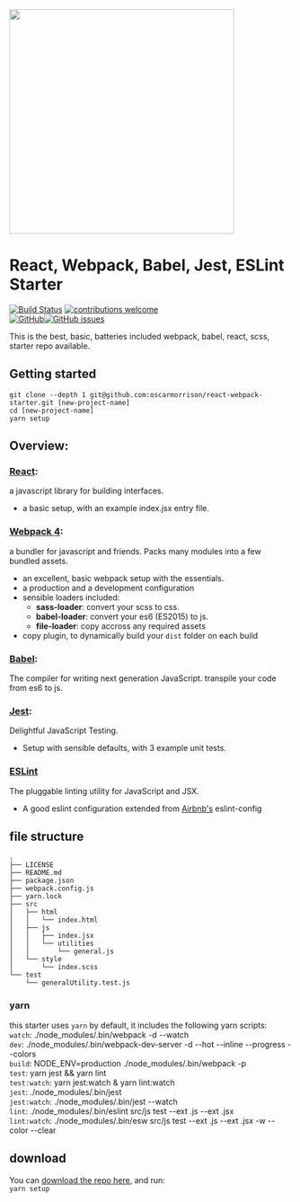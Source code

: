 <img src="https://s3.amazonaws.com/blogoscarmorrison/2017/05/logo.png" width="400px" />



# React, Webpack, Babel, Jest, ESLint Starter  
[![Build Status](https://travis-ci.org/oscarmorrison/react-webpack-starter.svg?branch=master)](https://travis-ci.org/oscarmorrison/react-webpack-starter)  [![contributions welcome](https://img.shields.io/badge/contributions-welcome-brightgreen.svg?style=flat)](https://github.com/oscarmorrison/react-webpack-starter/issues)  
[![GitHub](https://img.shields.io/github/license/mashape/apistatus.svg?style=plastic)](https://github.com/oscarmorrison/react-webpack-starter/blob/master/LICENSE)[![GitHub issues](https://img.shields.io/github/issues/badges/shields.svg?style=plastic)](https://github.com/oscarmorrison/react-webpack-starter/issues)



This is the best, basic, batteries included webpack, babel, react, scss,
starter repo available.

## Getting started
`git clone --depth 1 git@github.com:oscarmorrison/react-webpack-starter.git [new-project-name]`  
`cd [new-project-name]`  
`yarn setup`  

## Overview:
### [React](https://facebook.github.io/react/):
a javascript library for building interfaces.  
- a basic setup, with an example index.jsx entry file. 

### [Webpack 4](https://webpack.js.org/):
a bundler for javascript and friends. Packs many modules into a few bundled assets. 
- an excellent, basic webpack setup with the essentials. 
- a production and a development configuration
- sensible loaders included:
  - **sass-loader**: convert your scss to css.
  - **babel-loader**: convert your es6 (ES2015) to js.
  - **file-loader**: copy accross any required assets
- copy plugin, to dynamically build your `dist` folder on each build


### [Babel](https://babeljs.io/):  
The compiler for writing next generation JavaScript. transpile your code from es6 to js.  

### [Jest](https://facebook.github.io/jest/):
Delightful JavaScript Testing.  
- Setup with sensible defaults, with 3 example unit tests.

### [ESLint](http://eslint.org/)
The pluggable linting utility for JavaScript and JSX.  
- A good eslint configuration extended from [Airbnb's](https://github.com/airbnb/javascript) eslint-config  

## file structure
```
.
├── LICENSE
├── README.md
├── package.json
├── webpack.config.js
├── yarn.lock
├── src
│   ├── html
│   │   └── index.html
│   ├── js
│   │   ├── index.jsx
│   │   └── utilities
│   │       └── general.js
│   └── style
│       └── index.scss
└── test
    └── generalUtility.test.js

```

### yarn 
this starter uses `yarn` by default, it includes the following yarn scripts:  
`watch`:  ./node_modules/.bin/webpack -d --watch  
`dev`:  ./node_modules/.bin/webpack-dev-server -d --hot --inline --progress --colors  
`build`:  NODE_ENV=production ./node_modules/.bin/webpack -p  
`test`:  yarn jest && yarn lint  
`test:watch`:  yarn jest:watch & yarn lint:watch  
`jest`:  ./node_modules/.bin/jest  
`jest:watch`:  ./node_modules/.bin/jest --watch  
`lint`:  ./node_modules/.bin/eslint src/js test --ext .js --ext .jsx  
`lint:watch`:  ./node_modules/.bin/esw src/js test --ext .js --ext .jsx -w --color --clear  

## download
You can [download the repo here](https://github.com/oscarmorrison/react-webpack-starter/archive/master.zip), and run:  
`yarn setup`
